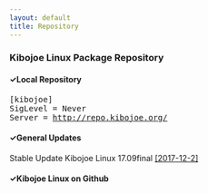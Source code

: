 ```yaml
---
layout: default
title: Repository
---
```


<h3>Kibojoe Linux Package Repository</h3>

<h4>✓Local Repository</h4>

<pre>[kibojoe]<br>SigLevel = Never<br>Server = <a href="http://repo.kibojoe.org/" target="_blank">http://repo.kibojoe.org/</a></pre>

<h4>✓General Updates</h4>

Stable Update Kibojoe Linux 17.09final <a href="http://forum.kibojoe.org/viewtopic.php?f=9&t=51" target="_blank">[2017-12-2]</a> 

<h4>✓Kibojoe Linux on Github</h4>

<div class="github-card" data-user="kibojoe"></div>
<script src="http://lab.lepture.com/github-cards/widget.js"></script>

<div class="github-card" data-github="kibojoe/build-iso"></div>
<script src="http://lab.lepture.com/github-cards/widget.js"></script>